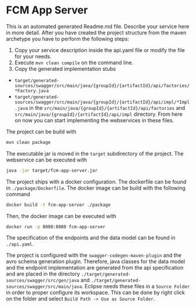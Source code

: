 # FCM App Server

This is an automated generated Readme.md file. Describe your service here in more detail.
After you have created the project structure from the maven archetype you have to perform the following steps:

1. Copy your service description inside the api.yaml file or modify the file for your needs.
1. Execute `mvn clean compile` on the command line.
1. Copy the generated implementation stubs 
 - `target/generated-sources/swagger/src/main/java/{groupId}/{artifactId}/api/factories/*Factory.java`
 - `target/generated-sources/swagger/src/main/java/{groupId}/{artifactId}/api/impl/*Impl.java`
 in the `src/main/java/{groupId}/{artifactId}/api/factories` and `src/main/java/{groupId}/{artifactId}/api/impl` directory. From here on now you can start implementing the webservices in these files.

The project can be build with

```sh
mvn clean package
```

The executable jar is moved in the `target` subdirectory of the project.
The webservice can be executed with

```sh
java -jar target/fcm-app-server.jar
```

The project ships with a docker configuration.
The dockerfile can be found in `./package/Dockerfile`.
The docker image can be build with the following command

```sh
docker build -t fcm-app-server ./package
```

Then, the docker image can be executed with

```sh
docker run -p 8080:8080 fcm-app-server
```

The specification of the endpoints and the data model can be found in `./api.yaml`.


The project is configured with the `swagger-codegen-maven-plugin` and the avro schema generation plugin.
Therefore, java classes for the data model and the endpoint implementation are generated from the api specification and are placed in the directory `./target/generated-sources/swagger/src/gen/java` and `./target/generated-sources/swagger/src/main/java`.
Eclipse needs these files in a `Source Folder` in order to proper configure its workspace.
This can be done by right click on the folder and select `Build Path -> Use as Source Folder`.
